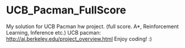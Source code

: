 # UCB_Pacman_FullScore
My solution for UCB Pacman hw project. (full score. A*, Reinforcement Learning, Inference etc.)
UCB pacman: http://ai.berkeley.edu/project_overview.html
Enjoy coding! :)
